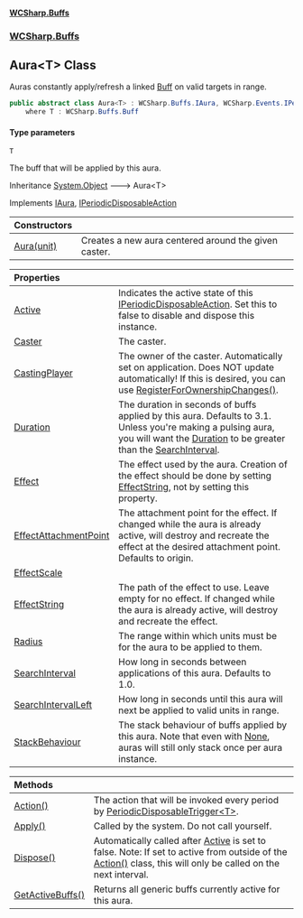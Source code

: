 #### [WCSharp\.Buffs](README.md 'README')
### [WCSharp\.Buffs](WCSharp.Buffs.md 'WCSharp\.Buffs')

## Aura\<T\> Class

Auras constantly apply/refresh a linked [Buff](WCSharp.Buffs.Buff.md 'WCSharp\.Buffs\.Buff') on valid targets in range\.

```csharp
public abstract class Aura<T> : WCSharp.Buffs.IAura, WCSharp.Events.IPeriodicDisposableAction
    where T : WCSharp.Buffs.Buff
```
#### Type parameters

<a name='WCSharp.Buffs.Aura_T_.T'></a>

`T`

The buff that will be applied by this aura\.

Inheritance [System\.Object](https://learn.microsoft.com/en-us/dotnet/api/system.object 'System\.Object') &#129106; Aura\<T\>

Implements [IAura](WCSharp.Buffs.IAura.md 'WCSharp\.Buffs\.IAura'), [IPeriodicDisposableAction](../WCSharp.Events/WCSharp.Events.IPeriodicDisposableAction.md 'WCSharp\.Events\.IPeriodicDisposableAction')

| Constructors | |
| :--- | :--- |
| [Aura\(unit\)](WCSharp.Buffs.Aura_T_.Aura(WCSharp.Api.unit).md 'WCSharp\.Buffs\.Aura\<T\>\.Aura\(WCSharp\.Api\.unit\)') | Creates a new aura centered around the given caster\. |

| Properties | |
| :--- | :--- |
| [Active](WCSharp.Buffs.Aura_T_.Active.md 'WCSharp\.Buffs\.Aura\<T\>\.Active') | Indicates the active state of this [IPeriodicDisposableAction](../WCSharp.Events/WCSharp.Events.IPeriodicDisposableAction.md 'WCSharp\.Events\.IPeriodicDisposableAction')\. Set this to false to disable and dispose this instance\. |
| [Caster](WCSharp.Buffs.Aura_T_.Caster.md 'WCSharp\.Buffs\.Aura\<T\>\.Caster') | The caster\. |
| [CastingPlayer](WCSharp.Buffs.Aura_T_.CastingPlayer.md 'WCSharp\.Buffs\.Aura\<T\>\.CastingPlayer') | The owner of the caster\. Automatically set on application\.   Does NOT update automatically! If this is desired, you can use [RegisterForOwnershipChanges\(\)](WCSharp.Buffs.BuffSystem.RegisterForOwnershipChanges().md 'WCSharp\.Buffs\.BuffSystem\.RegisterForOwnershipChanges\(\)'). |
| [Duration](WCSharp.Buffs.Aura_T_.Duration.md 'WCSharp\.Buffs\.Aura\<T\>\.Duration') | The duration in seconds of buffs applied by this aura\. Defaults to 3\.1\.   Unless you're making a pulsing aura, you will want the [Duration](WCSharp.Buffs.Aura_T_.Duration.md 'WCSharp\.Buffs\.Aura\<T\>\.Duration') to be greater than the [SearchInterval](WCSharp.Buffs.Aura_T_.SearchInterval.md 'WCSharp\.Buffs\.Aura\<T\>\.SearchInterval'). |
| [Effect](WCSharp.Buffs.Aura_T_.Effect.md 'WCSharp\.Buffs\.Aura\<T\>\.Effect') | The effect used by the aura\. Creation of the effect should be done by setting [EffectString](WCSharp.Buffs.IAura.EffectString.md 'WCSharp\.Buffs\.IAura\.EffectString'), not by setting this property\. |
| [EffectAttachmentPoint](WCSharp.Buffs.Aura_T_.EffectAttachmentPoint.md 'WCSharp\.Buffs\.Aura\<T\>\.EffectAttachmentPoint') | The attachment point for the effect\.   If changed while the aura is already active, will destroy and recreate the effect at the desired attachment point.  Defaults to origin. |
| [EffectScale](WCSharp.Buffs.Aura_T_.EffectScale.md 'WCSharp\.Buffs\.Aura\<T\>\.EffectScale') | |
| [EffectString](WCSharp.Buffs.Aura_T_.EffectString.md 'WCSharp\.Buffs\.Aura\<T\>\.EffectString') | The path of the effect to use\. Leave empty for no effect\.   If changed while the aura is already active, will destroy and recreate the effect. |
| [Radius](WCSharp.Buffs.Aura_T_.Radius.md 'WCSharp\.Buffs\.Aura\<T\>\.Radius') | The range within which units must be for the aura to be applied to them\. |
| [SearchInterval](WCSharp.Buffs.Aura_T_.SearchInterval.md 'WCSharp\.Buffs\.Aura\<T\>\.SearchInterval') | How long in seconds between applications of this aura\. Defaults to 1\.0\. |
| [SearchIntervalLeft](WCSharp.Buffs.Aura_T_.SearchIntervalLeft.md 'WCSharp\.Buffs\.Aura\<T\>\.SearchIntervalLeft') | How long in seconds until this aura will next be applied to valid units in range\. |
| [StackBehaviour](WCSharp.Buffs.Aura_T_.StackBehaviour.md 'WCSharp\.Buffs\.Aura\<T\>\.StackBehaviour') | The stack behaviour of buffs applied by this aura\.   Note that even with [None](WCSharp.Buffs.StackBehaviour.md#WCSharp.Buffs.StackBehaviour.None 'WCSharp\.Buffs\.StackBehaviour\.None'), auras will still only stack once per aura instance. |

| Methods | |
| :--- | :--- |
| [Action\(\)](WCSharp.Buffs.Aura_T_.Action().md 'WCSharp\.Buffs\.Aura\<T\>\.Action\(\)') | The action that will be invoked every period by [PeriodicDisposableTrigger&lt;T&gt;](../WCSharp.Events/WCSharp.Events.PeriodicDisposableTrigger_T_.md 'WCSharp\.Events\.PeriodicDisposableTrigger\`1')\. |
| [Apply\(\)](WCSharp.Buffs.Aura_T_.Apply().md 'WCSharp\.Buffs\.Aura\<T\>\.Apply\(\)') | Called by the system\. Do not call yourself\. |
| [Dispose\(\)](WCSharp.Buffs.Aura_T_.Dispose().md 'WCSharp\.Buffs\.Aura\<T\>\.Dispose\(\)') | Automatically called after [Active](../WCSharp.Events/WCSharp.Events.IPeriodicDisposableAction.Active.md 'WCSharp\.Events\.IPeriodicDisposableAction\.Active') is set to false\.   Note: If set to active from outside of the [Action\(\)](../WCSharp.Events/WCSharp.Events.IPeriodicDisposableAction.Action().md 'WCSharp\.Events\.IPeriodicDisposableAction\.Action') class, this will only be called on the next interval. |
| [GetActiveBuffs\(\)](WCSharp.Buffs.Aura_T_.GetActiveBuffs().md 'WCSharp\.Buffs\.Aura\<T\>\.GetActiveBuffs\(\)') | Returns all generic buffs currently active for this aura\. |
